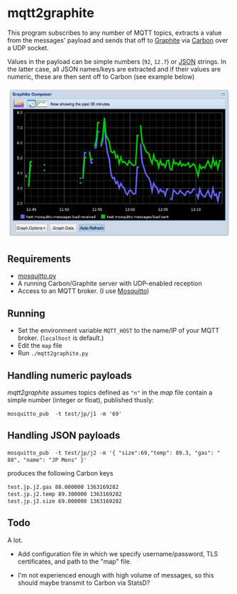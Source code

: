 # mqtt2graphite

This program subscribes to any number of MQTT topics, extracts a value from the
messages' payload and sends that off to [Graphite][1] via [Carbon][2] over a UDP
socket. 

Values in the payload can be simple numbers (`92`, `12.7`) or [JSON][3] strings.
In the latter case, all JSON names/keys are extracted and if their values are 
numeric, these are then sent off to Carbon (see example below)

![](jmbp-532.png)

## Requirements

* [mosquitto.py](http://mosquitto.org/documentation/python/)
* A running Carbon/Graphite server with UDP-enabled reception
* Access to an MQTT broker. (I use [Mosquitto](http://mosquitto.org/))

## Running

* Set the environment variable `MQTT_HOST` to the name/IP of your MQTT broker. (`localhost` is default.)
* Edit the `map` file
* Run `./mqtt2graphite.py`

## Handling numeric payloads

_mqtt2graphite_ assumes topics defined as `"n"` in the _map_ file contain a simple
number (integer or float), published thusly:

```
mosquitto_pub  -t test/jp/j1 -m '69'
```

## Handling JSON payloads

```
mosquitto_pub  -t test/jp/j2 -m '{ "size":69,"temp": 89.3, "gas": " 88", "name": "JP Mens" }'
```

produces the following Carbon keys

```
test.jp.j2.gas 88.000000 1363169282
test.jp.j2.temp 89.300000 1363169282
test.jp.j2.size 69.000000 1363169282
```

## Todo

A lot. 

* Add configuration file in which we specify username/password, TLS certificates,
  and path to the "map" file.
* I'm not experienced enough with high volume of messages, so this should maybe
  transmit to Carbon via StatsD?

  [1]: http://graphite.wikidot.com/
  [2]: http://graphite.wikidot.com/getting-your-data-into-graphite
  [3]: http://json.org
